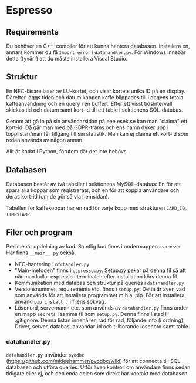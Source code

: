 # Espresso

## Requirements

Du behöver en C++-compiler för att kunna hantera databasen. Installera en, annars kommer du få `Import error` i `datahandler.py`. För Windows innebär detta (tyvärr) att du måste installera Visual Studio.

## Struktur

En NFC-läsare läser av LU-kortet, och visar kortets unika ID på en display. Därefter läggs tiden och datum koppen kaffe blippades till i dagens totala kaffeanvändning och en query i en buffert. Efter ett visst tidsintervall skickas tid och datum samt kort-id till ett table i sektionens SQL-databas.

Genom att gå in på sin användarsidan på eee.esek.se kan man "claima" ett kort-id. Då går man med på GDPR-trams och ens namn dyker upp i topplistan/man får tillgång till sin statistik. Man kan ej claima ett kort-id som redan används av någon annan.

Allt är kodat i Python, förutom där det inte behövs.

## Databasen

Databasen består av två tabeller i sektionens MySQL-databas: En för att spara alla koppar som registrerats, och en för att koppla användare och deras kort-id (om de gör så via hemsidan).

Tabellen för kaffekoppar har en rad för varje kopp med strukturen `CARD_ID, TIMESTAMP`.

## Filer och program

Prelimenär updelning av kod. Samtlig kod finns i undermappen `espresso`. Här finns `__main__.py` också.

* NFC-hantering i `nfchandler.py`
* "Main-metoden" finns i `espresso.py`. Setup.py pekar på denna fil så att när man kallar espresso i terminalen efter installation körs denna fil.
* Kommunikation med databas och struktur på queries i `datahandler.py`
* Versionsnummer, requirements etc. finns i `setup.py`. Detta är även vad som används för att installera programmet m.h.a. pip. För att installera, använd `pip install .` i filens sökväg.
* Lösenord, servernamn etc. som används av `datahandler.py` finns under en mapp `secrets` i samma fil som `setup.py`. Denna finns listad i .gitignore. Denna listan innehåller, rad för rad, följande info (i ordning): Driver, server, databas, användar-id och tillhörande lösenord samt table.

### datahandler.py

`datahandler.py` använder `pyodbc` (<https://github.com/mkleehammer/pyodbc/wiki>) för att connecta till SQL-databasen och utföra queries. Utför även kontroll om användare finns sedan tidigare eller ej, och den enda delen som direkt har kontakt med databasen.